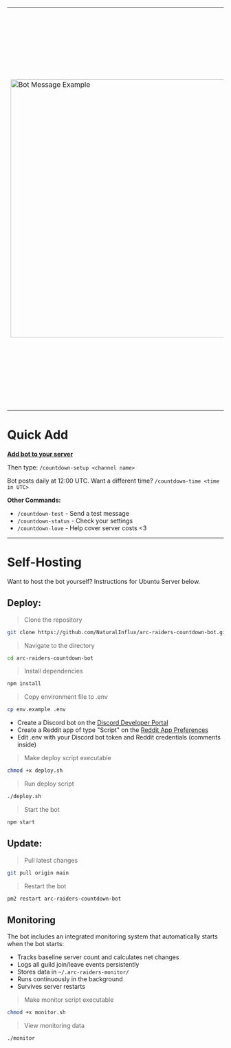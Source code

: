 <table>
<tr>
<td width="300">
  <img width="600" alt="Bot Message Example" src="https://github.com/user-attachments/assets/bd22cbfc-ee1e-40df-82a2-5cc82fcea017" />
</td>
<td>
  <strong>Discord bot that posts daily countdown messages until Arc Raiders release, including the top daily Reddit post from r/arcraiders and animated Twitch emotes that increase in amount and intensity.</strong>
  <br><br>
  <img width="50" alt="PogChamping" src="https://cdn.discordapp.com/emojis/1229857218380304505.gif?size=48&animated=true&name=PogChamping" />
  <img width="50" alt="catPls" src="https://github.com/user-attachments/assets/e9709481-ff34-4506-ad0d-69c8232faf9f" />
  <img width="50" alt="agaCheck" src="https://cdn.discordapp.com/emojis/1411849176798462042.gif?size=48&animated=true&name=agaCheck" />
  <img width="50" alt="MONKE" src="https://cdn.discordapp.com/emojis/1229857286751518822.gif?size=48&animated=true&name=MONKE" />
  <img width="50" alt="borpaFast" src="https://cdn.discordapp.com/emojis/1411849800168505507.gif?size=48&animated=true&name=borpafast" />
  <img width="50" alt="veryCat" src="https://cdn.discordapp.com/emojis/1229852881465905212.gif?size=48&animated=true&name=veryCat" />
  <img width="50" alt="omgBruh" src="https://cdn.discordapp.com/emojis/1411863929117741218.gif?size=48&animated=true&name=omgBruh" />
  <img width="50" alt="pepeMeltdown" src="https://cdn.discordapp.com/emojis/1081967381460557824.gif?size=48&animated=true&name=pepeMeltdown" />
  <img width="50" alt="veiNODDERS" src="https://cdn.discordapp.com/emojis/1411880514104725644.gif?size=48&animated=true&name=veiNODDERS" />
</td>
</tr>
</table>

# Quick Add

[**Add bot to your server**](https://discord.com/oauth2/authorize?client_id=1413486967525478462&permissions=51264&integration_type=0&scope=bot)

Then type:
`/countdown-setup <channel name>`

Bot posts daily at 12:00 UTC.
Want a different time?
`/countdown-time <time in UTC>`

**Other Commands:**
- `/countdown-test` - Send a test message
- `/countdown-status` - Check your settings
- `/countdown-love` - Help cover server costs <3

---

# Self-Hosting

Want to host the bot yourself? Instructions for Ubuntu Server below.

## Deploy:
> Clone the repository
```bash
git clone https://github.com/NaturalInflux/arc-raiders-countdown-bot.git
```
> Navigate to the directory
```bash
cd arc-raiders-countdown-bot
```
> Install dependencies
```bash
npm install
```
> Copy environment file to .env
```bash
cp env.example .env
```
- Create a Discord bot on the [Discord Developer Portal](https://discord.com/developers/applications)
- Create a Reddit app of type "Script" on the [Reddit App Preferences](https://www.reddit.com/prefs/apps)
- Edit .env with your Discord bot token and Reddit credentials (comments inside)
> Make deploy script executable
```bash
chmod +x deploy.sh
```
> Run deploy script
```bash
./deploy.sh
```
> Start the bot
```bash
npm start
```

## Update:
> Pull latest changes
```bash
git pull origin main
```
> Restart the bot
```bash
pm2 restart arc-raiders-countdown-bot
```

## Monitoring

The bot includes an integrated monitoring system that automatically starts when the bot starts:

- Tracks baseline server count and calculates net changes
- Logs all guild join/leave events persistently
- Stores data in `~/.arc-raiders-monitor/`
- Runs continuously in the background
- Survives server restarts

> Make monitor script executable
```bash
chmod +x monitor.sh
```
> View monitoring data
```bash
./monitor
```
